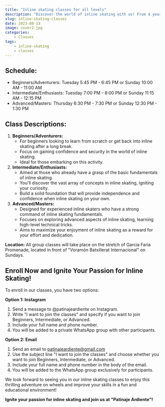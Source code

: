 ```yaml
---
title: "Inline skating classes for all levels"
description: "Discover the world of inline skating with us! From 4 years old and up."
slug: inline-skating-classes
date: 2023-08-13
image: cover2.jpg
categories:
    - Classes
tags:
    - inline-skating
    - classes
---
```

## **Schedule:**

- Beginners/Adventurers: Tuesday 5:45 PM - 6:45 PM or Sunday 10:00 AM - 11:00 AM
- Intermediate/Enthusiasts: Tuesday 7:00 PM - 8:00 PM or Sunday 11:15 AM - 12:15 PM
- Advanced/Masters: Thursday 6:30 PM - 7:30 PM or Sunday 12:30 PM - 1:30 PM

## **Class Descriptions:**

1. **Beginners/Adventurers:**
     - For beginners looking to learn from scratch or get back into inline skating after a long break.
     - Focus on gaining confidence and security in the world of inline skating.
     - Ideal for those embarking on this activity.
1. **Intermediate/Enthusiasts:**
     - Aimed at those who already have a grasp of the basic fundamentals of inline skating.
     - You'll discover the vast array of concepts in inline skating, igniting your curiosity. 
     - Build a solid foundation that will provide independence and confidence when inline skating on your own.
1. **Advanced/Masters:**
     - Designed for experienced inline skaters who have a strong command of inline skating fundamentals.
     - Focuses on exploring advanced aspects of inline skating, learning high-level technical tricks.
     - Aims to maximize your enjoyment of inline skating as a reward for your effort and dedication.

**Location:** All group classes will take place on the stretch of Garcia Faria Promenade, located in front of "Voramón Batxillerat Internacional" on Sundays.

## **Enroll Now and Ignite Your Passion for Inline Skating!**

To enroll in our classes, you have two options:

**Option 1: Instagram**

1. Send a message to @patinajeardiente on Instagram.
1. Write "I want to join the classes" and specify if you want to join Beginners, Intermediate, or Advanced.
1. Include your full name and phone number.
1. You will be added to a private WhatsApp group with other participants.

**Option 2: Email**

1. Send an email to <patinajeardiente@gmail.com>
1. Use the subject line "I want to join the classes" and choose whether you want to join Beginners, Intermediate, or Advanced.
1. Include your full name and phone number in the body of the email.
1. You will be added to the WhatsApp group exclusively for participants.

We look forward to seeing you in our inline skating classes to enjoy this thrilling adventure on wheels and improve your skills in a fun and educational environment!

**Ignite your passion for inline skating and join us at "Patinaje Ardiente"!**